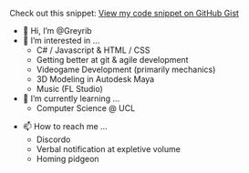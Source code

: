 <!--- <iframe src="https://gist.github.com/username/greetings-gist.js" width="100%" height="300px"></iframe> --->
Check out this snippet: [View my code snippet on GitHub Gist](https://gist.github.com/username/greetings-gist)


- 👋 Hi, I’m @Greyrib
- 👀 I’m interested in ...
  - C# / Javascript & HTML / CSS
  - Getting better at git & agile development
  - Videogame Development (primarily mechanics)
  - 3D Modeling in Autodesk Maya
  - Music (FL Studio)
- 🌱 I’m currently learning ...
  - Computer Science @ UCL
<!-- - 💞️ I’m looking to collaborate on ... -->
- 📫 How to reach me ...
  - Discordo
  - Verbal notification at expletive volume
  - Homing pidgeon

<!---
Greyrib/Greyrib is a ✨ special ✨ repository because its `README.md` (this file) appears on your GitHub profile.
You can click the Preview link to take a look at your changes.
--->
